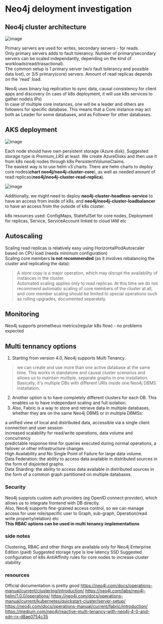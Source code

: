 # Neo4j deloyment investigation
## Neo4j cluster architecture
![image](https://user-images.githubusercontent.com/1872337/149515280-5d269bae-ef50-44e3-a1d8-fa88df0b2769.png)

Primary servers are used for writes, secondary servers - for reads.  
Only primary servers adds to fault tolerancy. 
Number of primary/secondary servers can be scaled independantly, depending on the kind of workloads(read/trasactional).  
The common setup is 1 primary server (w/o fault tolerancy and possible data lost), or 3/5 primary(core) servers. Amount of read replicas depends on the 'read' load.  
  
Neo4j uses binary log replication to sync data, causal consistency for client apps and discovery (in caes of k8s deployment, it will use k8s services to gather node\s IPs)  
In case of multiple core instances, one will be a leader and others are followers for specific database. This means that a Core instance may act both as Leader for some databases, and as Follower for other databases.  


## AKS deployment
![image](https://user-images.githubusercontent.com/1872337/149520470-050d5923-c93e-4cf4-b5a8-b23682bd1dc5.png)



Each node should have own persistent storage (Azure disk). Suggested storage type is _Premium_LRS_ at least. We create AzureDisks and then use it from k8s neo4j nodes through k8s PersistentVolumeClaims.    
The easiest way is to use helm v3 charts. 
There are helm charts to deploy core nodes(__chart neo4j/neo4j-cluster-core__), as well as needed amount of read replicas(__neo4j/neo4j-cluster-read-replica__). 

![image](https://user-images.githubusercontent.com/1872337/149521107-6b309911-6055-4d82-a462-6242ac0bb80b.png)

Additionally, we might need to deploy __neo4j-cluster-headless-service__ to have an access from inside of k8s, and __neo4j/neo4j-cluster-loadbalancer__ to have an access from the outside of k8s cluster.  

k8s resources used: ConfigMaps, StatefulSet for core nodes, Deployment for replicas, Service, ServiceAccount linked to cloud IAM etc

## Autoscaling
Scaling read replicas is relatively easy using HorizontalPodAutoscaler based on CPU load (needs minimum configuration)  
Scaling core members __is not recommended__ (as it involves rebalancing the cluster and replicating the data):
> A store copy is a major operation, which may disrupt the availability of instances in the cluster.  
> Automated scaling applies only to read replicas. At this time we do not recommend automatic scaling of core members of the cluster at all, and core member scaling should be limited to special operations such as rolling upgrades, documented separately. 

## Monitoring
Neo4j supports prometheus metrics(regular k8s flow) - no problems expected  

## Multi tennancy options
1. Starting from version 4.0, Neo4j supports Multi Tenancy.
> we can create and use more than one active database at the same time. This works in standalone and causal cluster scenarios and allows us to maintain multiple, separate graphs in one installation.
Basically, it's multiple DBs with different URIs inside one Neo4j DBMS installation.  
2. Another option is to have completely different clusters for each DB. This enables us to have independant scaling and full isolation.
3. Also, Fabric is a way to store and retrieve data in multiple databases, whether they are on the same Neo4j DBMS or in multiple DBMSs:
>
a unified view of local and distributed data, accessible via a single client connection and user session  
increased scalability for read/write operations, data volume and concurrency  
predictable response time for queries executed during normal operations, a failover or other infrastructure changes  
High Availability and No Single Point of Failure for large data volume.  
Data Federation: the ability to access data available in distributed sources in the form of disjointed graphs.  
Data Sharding: the ability to access data available in distributed sources in the form of a common graph partitioned on multiple databases.  


### Security
Neo4j supprots custom auth providers (eg OpenID connect provider), which allows us to integrate frontend with DB directly.  
Also, Neo4j supports fine-grained access control, so we can manage access for user role/specific user to Graph, sub-graph, Operation(read write property/relation) etc  
__This RBAC options can be used in multi tenancy implementations__


### side notes
Clustering, RBAC and other things are available only for Neo4j Enterprise Edition (paid)
Suggested storage type is low latency SSD
Suggested configuration of k8s AntiAffinity rules for core nodes to increase cluster stability


### resources
Official documentation is pretty good
https://neo4j.com/docs/operations-manual/current/clustering/introduction/
https://neo4j.com/labs/neo4j-helm/1.0.0/operations/
https://neo4j.com/docs/operations-manual/current/kubernetes/quickstart-cluster/server-setup/
https://neo4j.com/docs/operations-manual/current/fabric/introduction/
https://medium.com/neo4j/reactive-multi-tenancy-with-neo4j-4-0-and-sdn-rx-d8ae0754c35

